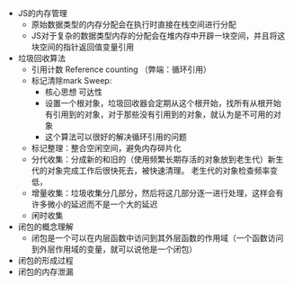 - JS的内存管理
  - 原始数据类型的内存分配会在执行时直接在栈空间进行分配
  - JS对于复杂的数据类型内存的分配会在堆内存中开辟一块空间，并且将这块空间的指针返回值变量引用
- 垃圾回收算法
  - 引用计数 Reference counting （弊端：循环引用）
  - 标记清除mark Sweep: 
    - 核心思想 可达性
    - 设置一个根对象，垃圾回收器会定期从这个根开始，找所有从根开始有引用到的对象，对于那些没有引用到的对象，就认为是不可用的对象
    - 这个算法可以很好的解决循环引用的问题
  - 标记整理：整合空闲空间，避免内存碎片化
  - 分代收集：分成新的和旧的（使用频繁长期存活的对象放到老生代）新生代的对象完成工作后很快死去，被快速清理。 老生代的对象检查频率变低，
  - 增量收集：垃圾收集分几部分，然后将这几部分逐一进行处理，这样会有许多微小的延迟而不是一个大的延迟
  - 闲时收集
- 闭包的概念理解
  - 闭包是一个可以在内层函数中访问到其外层函数的作用域（一个函数访问到外层作用域的变量，就可以说他是一个闭包）
- 闭包的形成过程
- 闭包的内存泄漏